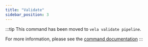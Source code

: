 ```yaml
---
title: "Validate"
sidebar_position: 3
---
```


:::tip
This command has been moved to `vela validate pipeline`.

For more information, please see the [command documentation](/docs/reference/cli/pipeline/validate.md)
:::
